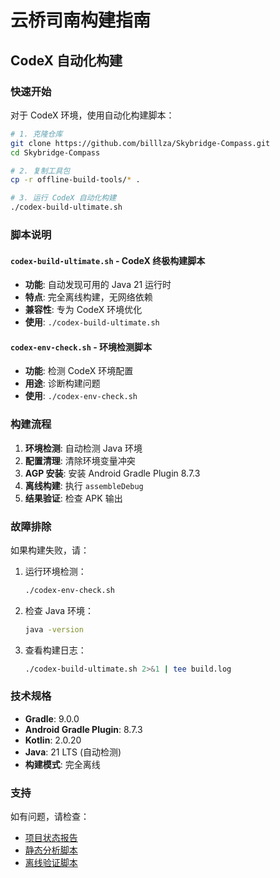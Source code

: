 # 云桥司南构建指南

## CodeX 自动化构建

### 快速开始

对于 CodeX 环境，使用自动化构建脚本：

```bash
# 1. 克隆仓库
git clone https://github.com/billlza/Skybridge-Compass.git
cd Skybridge-Compass

# 2. 复制工具包
cp -r offline-build-tools/* .

# 3. 运行 CodeX 自动化构建
./codex-build-ultimate.sh
```

### 脚本说明

#### `codex-build-ultimate.sh` - CodeX 终极构建脚本
- **功能**: 自动发现可用的 Java 21 运行时
- **特点**: 完全离线构建，无网络依赖
- **兼容性**: 专为 CodeX 环境优化
- **使用**: `./codex-build-ultimate.sh`

#### `codex-env-check.sh` - 环境检测脚本
- **功能**: 检测 CodeX 环境配置
- **用途**: 诊断构建问题
- **使用**: `./codex-env-check.sh`

### 构建流程

1. **环境检测**: 自动检测 Java 环境
2. **配置清理**: 清除环境变量冲突
3. **AGP 安装**: 安装 Android Gradle Plugin 8.7.3
4. **离线构建**: 执行 `assembleDebug`
5. **结果验证**: 检查 APK 输出

### 故障排除

如果构建失败，请：

1. 运行环境检测：
   ```bash
   ./codex-env-check.sh
   ```

2. 检查 Java 环境：
   ```bash
   java -version
   ```

3. 查看构建日志：
   ```bash
   ./codex-build-ultimate.sh 2>&1 | tee build.log
   ```

### 技术规格

- **Gradle**: 9.0.0
- **Android Gradle Plugin**: 8.7.3
- **Kotlin**: 2.0.20
- **Java**: 21 LTS (自动检测)
- **构建模式**: 完全离线

### 支持

如有问题，请检查：
- [项目状态报告](project-status.md)
- [静态分析脚本](static-analysis.sh)
- [离线验证脚本](offline-verify.sh)
